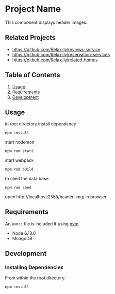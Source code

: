 # Project Name

This component displays header images.

## Related Projects

  - https://github.com/Relax-ly/reviews-service
  - https://github.com/Relax-ly/reservation-services
  - https://github.com/Relax-ly/related-homes


## Table of Contents

1. [Usage](#Usage)
1. [Requirements](#requirements)
1. [Development](#development)

## Usage

in root directory install dependency

```sh
npm install
```

start nodemon

```sh
npm run start
```

start webpack

```sh
npm run build
```

to seed the data base

```sh
npm run seed
```
open http://localhost:2555/header-img/ in browser

## Requirements

An `nvmrc` file is included if using [nvm](https://github.com/creationix/nvm).

- Node 6.13.0
- MongoDB

## Development

### Installing Dependencies

From within the root directory:

```sh
npm install
```

